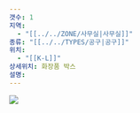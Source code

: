 ```yaml
---
갯수: 1
지역:
  - "[[../../ZONE/사무실|사무실]]"
종류: "[[../../TYPES/공구|공구]]"
위치:
  - "[[K-L]]"
상세위치: 화장품 박스
설명:
---
```

![](http://192.168.50.22/images/240821_IMG_0029.jpg)
